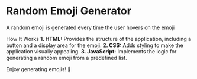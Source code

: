 # Random Emoji Generator

A random emoji is generated every time the user hovers on the emoji

How It Works
**1. HTML:** Provides the structure of the application, including a button and a display area for the emoji.
**2. CSS:** Adds styling to make the application visually appealing.
**3. JavaScript:** Implements the logic for generating a random emoji from a predefined list.

Enjoy generating emojis! 🎉

